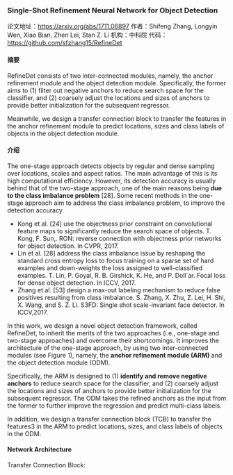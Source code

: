 ### Single-Shot Refinement Neural Network for Object Detection
论文地址：https://arxiv.org/abs/1711.06897
作者：Shifeng Zhang, Longyin Wen, Xiao Bian, Zhen Lei, Stan Z. Li
机构：中科院
代码：https://github.com/sfzhang15/RefineDet


#### 摘要
RefineDet consists of two inter-connected modules, namely, the anchor refinement module and the object detection module.
Specifically, the former aims to (1) filter out negative anchors to reduce search space for the classifier, and
(2) coarsely adjust the locations and sizes of anchors to provide better initialization for the subsequent regressor.

Meanwhile, we design a transfer connection block to transfer the features in the anchor refinement module to predict locations, sizes and class labels of objects in the object detection module.

#### 介绍
The one-stage approach detects objects by regular and dense sampling over locations, scales and aspect ratios. The main advantage of this is its high computational efficiency. However, its detection accuracy is usually behind that of the two-stage approach, one of the main reasons being **due to the class imbalance problem** [28].
Some recent methods in the one-stage approach aim to address the class imbalance problem, to improve the detection accuracy. 
- Kong et al. [24] use the objectness prior constraint on convolutional feature maps to significantly reduce the search space of objects.
T. Kong, F. Sun,. RON: reverse connection with objectness prior networks for object detection. In CVPR, 2017.  
- Lin et al. [28] address the class imbalance issue by reshaping the standard cross entropy loss to focus training on a sparse set of hard examples and down-weights the loss assigned to well-classified examples.
T. Lin, P. Goyal, R. B. Girshick, K. He, and P. Doll´ar. Focal loss for dense object detection. In ICCV, 2017.
- Zhang et al. [53] design a max-out labeling mechanism to reduce false positives resulting from class imbalance.
S. Zhang, X. Zhu, Z. Lei, H. Shi, X. Wang, and S. Z. Li. S3FD: Single shot scale-invariant face detector. In ICCV,2017.

In this work, we design a novel object detection framework, called RefineDet, to inherit the merits of the two approaches (i.e., one-stage and two-stage approaches) and overcome their shortcomings. It improves the architecture of the one-stage approach, by using two inter-connected modules (see Figure 1), namely, the **anchor refinement module (ARM)** and the object detection module (ODM).

Specifically, the ARM is designed to (1) **identify and remove negative anchors** to reduce search space for the classifier, and (2) coarsely adjust the locations and sizes of anchors to provide better initialization for the subsequent regressor. The ODM takes the refined anchors as the input from the former to further improve the regression and predict multi-class labels.

In addition, we design a transfer connection block (TCB) to transfer the features3 in the ARM to predict locations, sizes, and class
labels of objects in the ODM.

#### Network Architecture
Transfer Connection Block:
